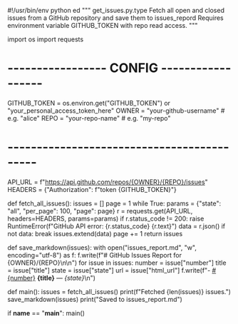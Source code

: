 #!/usr/bin/env python ed
"""
get_issues.py.type
Fetch all open and closed issues from a GitHub repository and save them to issues_repord 
Requires environment variable GITHUB_TOKEN with repo read access.
"""

import os
import  requests

# ----------------- CONFIG ------------------
GITHUB_TOKEN = os.environ.get("GITHUB_TOKEN") or "your_personal_access_token_here"
OWNER = "your-github-username"   # e.g. "alice"
REPO = "your-repo-name"          # e.g. "my-repo"
# -------------------------------------------

API_URL = f"https://api.github.com/repos/{OWNER}/{REPO}/issues"
HEADERS = {"Authorization": f"token {GITHUB_TOKEN}"}

def fetch_all_issues():
    issues = []
    page = 1
    while True:
        params = {"state": "all", "per_page": 100, "page": page}
        r = requests.get(API_URL, headers=HEADERS, params=params)
        if r.status_code != 200:
            raise RuntimeError(f"GitHub API error: {r.status_code} {r.text}")
        data = r.json()
        if not data:
            break
        issues.extend(data)
        page += 1
    return issues

def save_markdown(issues):
    with open("issues_report.md", "w", encoding="utf-8") as f:
        f.write(f"# GitHub Issues Report for {OWNER}/{REPO}\n\n")
        for issue in issues:
            number = issue["number"]
            title = issue["title"]
            state = issue["state"]
            url = issue["html_url"]
            f.write(f"- [#{number}]({url}) **{title}** — _{state}_\n")

def main():
    issues = fetch_all_issues()
    print(f"Fetched {len(issues)} issues.")
    save_markdown(issues)
    print("Saved to issues_report.md")

if __name__ == "__main__":
    main()
